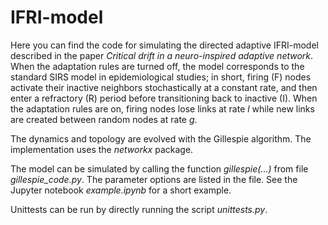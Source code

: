 # IFRI-model
Here you can find the code for simulating the directed adaptive IFRI-model described in the paper *Critical drift in a neuro-inspired adaptive network*.  When the adaptation rules are turned off, the model corresponds to the standard SIRS model in epidemiological studies; in short, firing (F) nodes activate their inactive neighbors stochastically at a constant rate, and then enter a refractory (R) period before transitioning back to inactive (I). When the adaptation rules are on, firing nodes lose links at rate *l* while new links are created between random nodes at rate *g*. 

The dynamics and topology are evolved with the Gillespie algorithm. The implementation uses the *networkx* package.

The model can be simulated by calling the function *gillespie(...)* from file *gillespie_code.py*. The parameter options are listed in the file. See the Jupyter notebook *example.ipynb* for a short example. 

Unittests can be run by directly running the script *unittests.py*.

